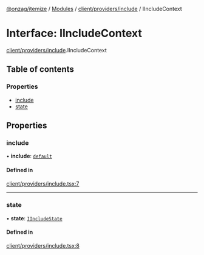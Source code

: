 [@onzag/itemize](../README.md) / [Modules](../modules.md) / [client/providers/include](../modules/client_providers_include.md) / IIncludeContext

# Interface: IIncludeContext

[client/providers/include](../modules/client_providers_include.md).IIncludeContext

## Table of contents

### Properties

- [include](client_providers_include.IIncludeContext.md#include)
- [state](client_providers_include.IIncludeContext.md#state)

## Properties

### include

• **include**: [`default`](../classes/base_Root_Module_ItemDefinition_Include.default.md)

#### Defined in

[client/providers/include.tsx:7](https://github.com/onzag/itemize/blob/5c2808d3/client/providers/include.tsx#L7)

___

### state

• **state**: [`IIncludeState`](base_Root_Module_ItemDefinition_Include.IIncludeState.md)

#### Defined in

[client/providers/include.tsx:8](https://github.com/onzag/itemize/blob/5c2808d3/client/providers/include.tsx#L8)

